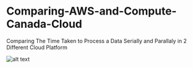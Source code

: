 # Comparing-AWS-and-Compute-Canada-Cloud
Comparing The Time Taken to Process a Data Serially and Parallaly in 2 Different Cloud Platform

![alt text](https://github.com/[minbavel]/[Comparing-AWS-and-Compute-Canada-Cloud]/AWS.PNG?raw=true)

